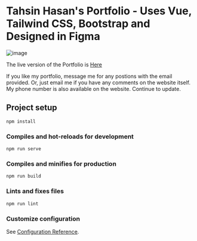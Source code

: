# Tahsin Hasan's Portfolio - Uses Vue, Tailwind CSS, Bootstrap and Designed in Figma

![image](https://github.com/Tahsin2020/Portfolio/assets/62449141/e5f0805f-1ab2-4283-a9ee-d1b493b6372d)

The live version of the Portfolio is [Here](https://tahsin2020.github.io/Portfolio/)

If you like my portfolio, message me for any postions with the email provided. Or, just email me if you have any comments on the website itself. My phone number is also available on the website. Continue to update.

## Project setup
```
npm install
```

### Compiles and hot-reloads for development
```
npm run serve
```

### Compiles and minifies for production
```
npm run build
```

### Lints and fixes files
```
npm run lint
```

### Customize configuration
See [Configuration Reference](https://cli.vuejs.org/config/).
